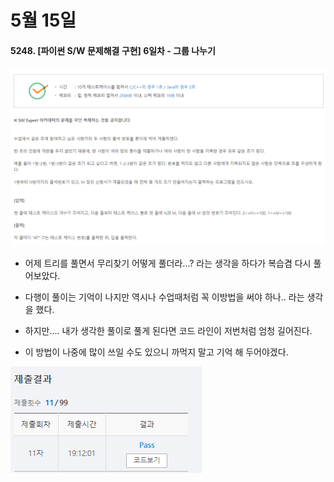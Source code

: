 # 5월 15일



#### 5248. [파이썬 S/W 문제해결 구현] 6일차 - 그룹 나누기 



[![image-20210515191439856](READEME.assets/image-20210515191439856.png)](https://swexpertacademy.com/main/learn/course/lectureProblemViewer.do)



- 어제 트리를 풀면서 무리찾기 어떻게 풀더라...? 라는 생각을 하다가 복습겸 다시 풀어보았다.

- 다행이 풀이는 기억이 나지만 역시나 수업때처럼 꼭 이방법을 써야 하나.. 라는 생각을 했다.

- 하지만.... 내가 생각한 풀이로 풀게 된다면 코드 라인이 저번처럼 엄청 길어진다.

- 이 방법이 나중에 많이 쓰일 수도 있으니 까먹지 말고 기억 해 두어야겠다.

  

![image-20210515191629924](READEME.assets/image-20210515191629924.png)
